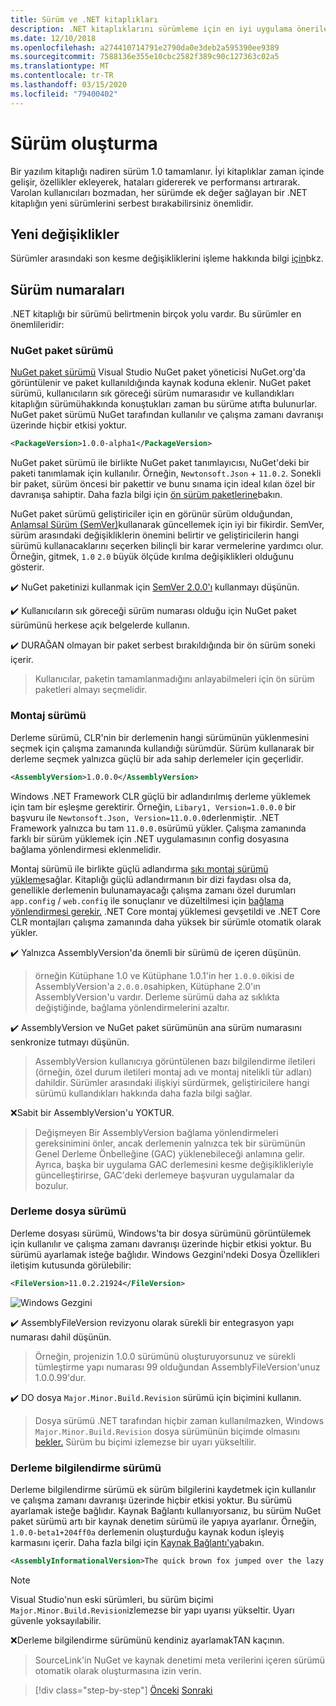 ```yaml
---
title: Sürüm ve .NET kitaplıkları
description: .NET kitaplıklarını sürümleme için en iyi uygulama önerileri.
ms.date: 12/10/2018
ms.openlocfilehash: a274410714791e2790da0e3deb2a595390ee9389
ms.sourcegitcommit: 7588136e355e10cbc2582f389c90c127363c02a5
ms.translationtype: MT
ms.contentlocale: tr-TR
ms.lasthandoff: 03/15/2020
ms.locfileid: "79400402"
---
```

# <a name="versioning"></a>Sürüm oluşturma

Bir yazılım kitaplığı nadiren sürüm 1.0 tamamlanır. İyi kitaplıklar zaman içinde gelişir, özellikler ekleyerek, hataları gidererek ve performansı artırarak. Varolan kullanıcıları bozmadan, her sürümde ek değer sağlayan bir .NET kitaplığın yeni sürümlerini serbest bırakabilirsiniz önemlidir.

## <a name="breaking-changes"></a>Yeni değişiklikler

Sürümler arasındaki son kesme değişikliklerini işleme hakkında bilgi [için](./breaking-changes.md)bkz.

## <a name="version-numbers"></a>Sürüm numaraları

.NET kitaplığı bir sürümü belirtmenin birçok yolu vardır. Bu sürümler en önemlileridir:

### <a name="nuget-package-version"></a>NuGet paket sürümü

[NuGet paket sürümü](/nuget/reference/package-versioning) Visual Studio NuGet paket yöneticisi NuGet.org'da görüntülenir ve paket kullanıldığında kaynak koduna eklenir. NuGet paket sürümü, kullanıcıların sık göreceği sürüm numarasıdır ve kullandıkları kitaplığın sürümühakkında konuştukları zaman bu sürüme atıfta bulunurlar. NuGet paket sürümü NuGet tarafından kullanılır ve çalışma zamanı davranışı üzerinde hiçbir etkisi yoktur.

```xml
<PackageVersion>1.0.0-alpha1</PackageVersion>
```

NuGet paket sürümü ile birlikte NuGet paket tanımlayıcısı, NuGet'deki bir paketi tanımlamak için kullanılır. Örneğin, `Newtonsoft.Json` + `11.0.2`. Sonekli bir paket, sürüm öncesi bir pakettir ve bunu sınama için ideal kılan özel bir davranışa sahiptir. Daha fazla bilgi için [ön sürüm paketlerine](./nuget.md#pre-release-packages)bakın.

NuGet paket sürümü geliştiriciler için en görünür sürüm olduğundan, [Anlamsal Sürüm (SemVer)](https://semver.org/)kullanarak güncellemek için iyi bir fikirdir. SemVer, sürüm arasındaki değişikliklerin önemini belirtir ve geliştiricilerin hangi sürümü kullanacaklarını seçerken bilinçli bir karar vermelerine yardımcı olur. Örneğin, gitmek, `1.0` `2.0` büyük ölçüde kırılma değişiklikleri olduğunu gösterir.

✔️ NuGet paketinizi kullanmak için [SemVer 2.0.0'ı](https://semver.org/) kullanmayı düşünün.

✔️ Kullanıcıların sık göreceği sürüm numarası olduğu için NuGet paket sürümünü herkese açık belgelerde kullanın.

✔️ DURAĞAN olmayan bir paket serbest bırakıldığında bir ön sürüm soneki içerir.

> Kullanıcılar, paketin tamamlanmadığını anlayabilmeleri için ön sürüm paketleri almayı seçmelidir.

### <a name="assembly-version"></a>Montaj sürümü

Derleme sürümü, CLR'nin bir derlemenin hangi sürümünün yüklenmesini seçmek için çalışma zamanında kullandığı sürümdür. Sürüm kullanarak bir derleme seçmek yalnızca güçlü bir ada sahip derlemeler için geçerlidir.

```xml
<AssemblyVersion>1.0.0.0</AssemblyVersion>
```

Windows .NET Framework CLR güçlü bir adlandırılmış derleme yüklemek için tam bir eşleşme gerektirir. Örneğin, `Libary1, Version=1.0.0.0` bir başvuru ile `Newtonsoft.Json, Version=11.0.0.0`derlenmiştir. .NET Framework yalnızca bu tam `11.0.0.0`sürümü yükler. Çalışma zamanında farklı bir sürüm yüklemek için .NET uygulamasının config dosyasına bağlama yönlendirmesi eklenmelidir.

Montaj sürümü ile birlikte güçlü adlandırma [sıkı montaj sürümü yükleme](../assembly/versioning.md)sağlar. Kitaplığı güçlü adlandırmanın bir dizi faydası olsa da, genellikle derlemenin bulunamayacağı çalışma zamanı özel durumları `app.config` / `web.config` ile sonuçlanır ve düzeltilmesi için [bağlama yönlendirmesi gerekir.](../../framework/configure-apps/redirect-assembly-versions.md) .NET Core montaj yüklemesi gevşetildi ve .NET Core CLR montajları çalışma zamanında daha yüksek bir sürümle otomatik olarak yükler.

✔️ Yalnızca AssemblyVersion'da önemli bir sürümü de içeren düşünün.

> örneğin Kütüphane 1.0 ve Kütüphane 1.0.1'in her `1.0.0.0`ikisi de AssemblyVersion'a `2.0.0.0`sahipken, Kütüphane 2.0'ın AssemblyVersion'u vardır. Derleme sürümü daha az sıklıkta değiştiğinde, bağlama yönlendirmelerini azaltır.

✔️ AssemblyVersion ve NuGet paket sürümünün ana sürüm numarasını senkronize tutmayı düşünün.

> AssemblyVersion kullanıcıya görüntülenen bazı bilgilendirme iletileri (örneğin, özel durum iletileri montaj adı ve montaj nitelikli tür adları) dahildir. Sürümler arasındaki ilişkiyi sürdürmek, geliştiricilere hangi sürümü kullandıkları hakkında daha fazla bilgi sağlar.

❌Sabit bir AssemblyVersion'u YOKTUR.

> Değişmeyen Bir AssemblyVersion bağlama yönlendirmeleri gereksinimini önler, ancak derlemenin yalnızca tek bir sürümünün Genel Derleme Önbelleğine (GAC) yüklenebileceği anlamına gelir. Ayrıca, başka bir uygulama GAC derlemesini kesme değişiklikleriyle güncelleştirirse, GAC'deki derlemeye başvuran uygulamalar da bozulur.

### <a name="assembly-file-version"></a>Derleme dosya sürümü

Derleme dosyası sürümü, Windows'ta bir dosya sürümünü görüntülemek için kullanılır ve çalışma zamanı davranışı üzerinde hiçbir etkisi yoktur. Bu sürümü ayarlamak isteğe bağlıdır. Windows Gezgini'ndeki Dosya Özellikleri iletişim kutusunda görülebilir:

```xml
<FileVersion>11.0.2.21924</FileVersion>
```

![Windows Gezgini](./media/versioning/win-properties.png "Windows Gezgini")

✔️ AssemblyFileVersion revizyonu olarak sürekli bir entegrasyon yapı numarası dahil düşünün.

> Örneğin, projenizin 1.0.0 sürümünü oluşturuyorsunuz ve sürekli tümleştirme yapı numarası 99 olduğundan AssemblyFileVersion'unuz 1.0.0.99'dur.

✔️ DO dosya `Major.Minor.Build.Revision` sürümü için biçimini kullanın.

> Dosya sürümü .NET tarafından hiçbir zaman kullanılmazken, Windows `Major.Minor.Build.Revision` dosya sürümünün biçimde olmasını [bekler.](/windows/desktop/menurc/versioninfo-resource) Sürüm bu biçimi izlemezse bir uyarı yükseltilir.

### <a name="assembly-informational-version"></a>Derleme bilgilendirme sürümü

Derleme bilgilendirme sürümü ek sürüm bilgilerini kaydetmek için kullanılır ve çalışma zamanı davranışı üzerinde hiçbir etkisi yoktur. Bu sürümü ayarlamak isteğe bağlıdır. Kaynak Bağlantı kullanıyorsanız, bu sürüm NuGet paket sürümü artı bir kaynak denetim sürümü ile yapıya ayarlanır. Örneğin, `1.0.0-beta1+204ff0a` derlemenin oluşturduğu kaynak kodun işleyiş karmasını içerir. Daha fazla bilgi için [Kaynak Bağlantı'ya](./sourcelink.md)bakın.

```xml
<AssemblyInformationalVersion>The quick brown fox jumped over the lazy dog.</AssemblyInformationalVersion>
```

> [!NOTE]
> Visual Studio'nun eski sürümleri, bu sürüm biçimi `Major.Minor.Build.Revision`izlemezse bir yapı uyarısı yükseltir. Uyarı güvenle yoksayılabilir.

❌Derleme bilgilendirme sürümünü kendiniz ayarlamakTAN kaçının.

> SourceLink'in NuGet ve kaynak denetimi meta verilerini içeren sürümü otomatik olarak oluşturmasına izin verin.

>[!div class="step-by-step"]
>[Önceki](publish-nuget-package.md)
>[Sonraki](breaking-changes.md)
